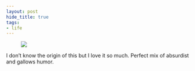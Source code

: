 ```yaml
---
layout: post
hide_title: true
tags:
- life
---
```

<figure class="tmblr-full" data-orig-height="458" data-orig-width="597"><img src="https://66.media.tumblr.com/0ab09d178d1dd301eba951ab4e81e78a/tumblr_pgcew4QYeF1tw1dop_540.jpg" data-orig-height="458" data-orig-width="597"></figure>

I don’t know the origin of this but I love it so much. Perfect mix of absurdist and gallows humor.
